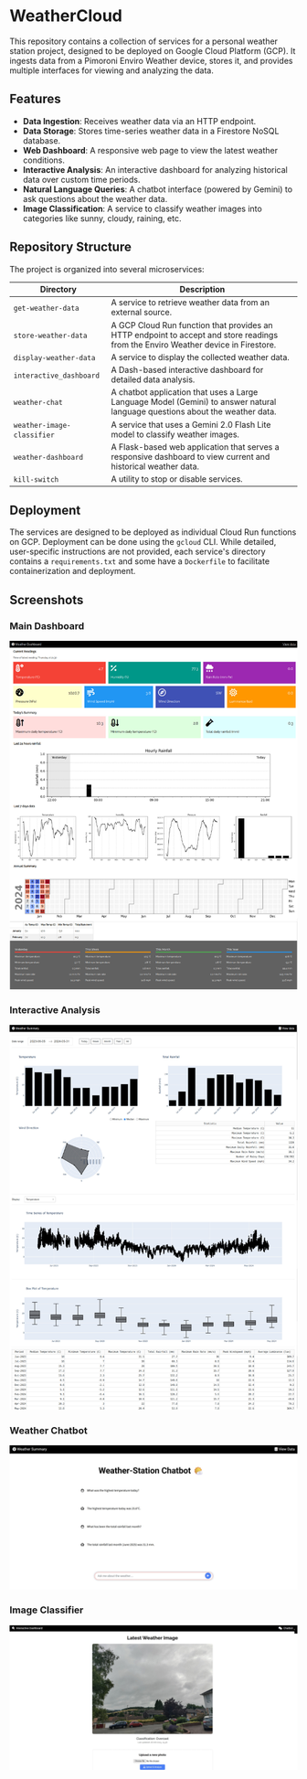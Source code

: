 # WeatherCloud

This repository contains a collection of services for a personal weather station project, designed to be deployed on Google Cloud Platform (GCP). It ingests data from a Pimoroni Enviro Weather device, stores it, and provides multiple interfaces for viewing and analyzing the data.

## Features

*   **Data Ingestion**: Receives weather data via an HTTP endpoint.
*   **Data Storage**: Stores time-series weather data in a Firestore NoSQL database.
*   **Web Dashboard**: A responsive web page to view the latest weather conditions.
*   **Interactive Analysis**: An interactive dashboard for analyzing historical data over custom time periods.
*   **Natural Language Queries**: A chatbot interface (powered by Gemini) to ask questions about the weather data.
*   **Image Classification**: A service to classify weather images into categories like sunny, cloudy, raining, etc.

## Repository Structure

The project is organized into several microservices:

| Directory                  | Description                                                                                                                            |
| -------------------------- | -------------------------------------------------------------------------------------------------------------------------------------- |
| `get-weather-data`         | A service to retrieve weather data from an external source.                                                                            |
| `store-weather-data`       | A GCP Cloud Run function that provides an HTTP endpoint to accept and store readings from the Enviro Weather device in Firestore.        |
| `display-weather-data`     | A service to display the collected weather data.                                                                                       |
| `interactive_dashboard`    | A Dash-based interactive dashboard for detailed data analysis.                                                                         |
| `weather-chat`             | A chatbot application that uses a Large Language Model (Gemini) to answer natural language questions about the weather data.             |
| `weather-image-classifier` | A service that uses a Gemini 2.0 Flash Lite model to classify weather images.                                                          |
| `weather-dashboard`        | A Flask-based web application that serves a responsive dashboard to view current and historical weather data.                            |
| `kill-switch`              | A utility to stop or disable services.                                                                                                 |

## Deployment

The services are designed to be deployed as individual Cloud Run functions on GCP. Deployment can be done using the `gcloud` CLI. While detailed, user-specific instructions are not provided, each service's directory contains a `requirements.txt` and some have a `Dockerfile` to facilitate containerization and deployment.

## Screenshots

### Main Dashboard
![Screenshot of the web interface displaying the weather data including current temperature, humidity, pressure and more.](https://github.com/sdmeers/weathercloud/blob/main/screenshots/weatherstation-full.jpg)

### Interactive Analysis
![Screenshot of the interactive dashboard enabling detailed analysis temperature, humidity, pressure and more for a given date range.](https://github.com/sdmeers/weathercloud/blob/main/screenshots/dashboard_screenshot.jpg)

### Weather Chatbot
![Screenshot of the weather chatbot.](https://github.com/sdmeers/weathercloud/blob/main/screenshots/chatbot.jpg)

### Image Classifier
![Screenshot of the Image Classifier.](https://github.com/sdmeers/weathercloud/blob/main/screenshots/image_classifier.jpg)

